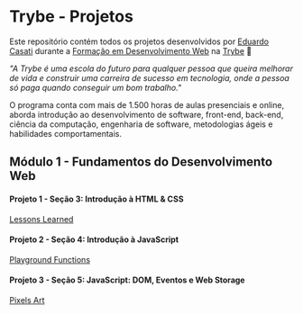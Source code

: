 # Trybe - Projetos
Este repositório contém todos os projetos desenvolvidos por [Eduardo Casati](#) durante a [Formação em Desenvolvimento Web](https://www.betrybe.com/formacao-desenvolvimento-web) na [Trybe](https://www.betrybe.com/) :rocket:

_"A Trybe é uma escola do futuro para qualquer pessoa que queira melhorar de vida e construir uma carreira de sucesso em tecnologia, onde a pessoa só paga quando conseguir um bom trabalho."_

O programa conta com mais de 1.500 horas de aulas presenciais e online, aborda introdução ao desenvolvimento de software, front-end, back-end, ciência da computação, engenharia de software, metodologias ágeis e habilidades comportamentais.

## Módulo 1 - Fundamentos do Desenvolvimento Web

#### Projeto 1 - Seção 3: Introdução à HTML & CSS
[Lessons Learned](https://eduardocasati.github.io/lessons-learned/)

#### Projeto 2 - Seção 4: Introdução à JavaScript
[Playground Functions](https://github.com/eduardocasati/playground-functions)

#### Projeto 3 - Seção 5: JavaScript: DOM, Eventos e Web Storage
[Pixels Art](https://eduardocasati.github.io/pixels-art/)

